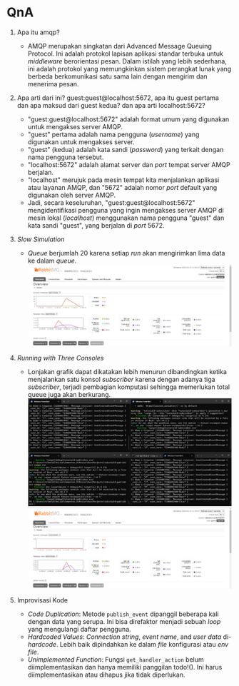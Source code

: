 # QnA
1. Apa itu amqp?
    - AMQP merupakan singkatan dari Advanced Message Queuing Protocol. Ini adalah protokol lapisan aplikasi standar terbuka untuk _middleware_ berorientasi pesan. Dalam istilah yang lebih sederhana, ini adalah protokol yang memungkinkan sistem perangkat lunak yang berbeda berkomunikasi satu sama lain dengan mengirim dan menerima pesan.

2. Apa arti dari ini? guest:guest@localhost:5672, apa itu guest pertama dan apa maksud dari guest kedua? dan apa arti localhost:5672? 
    - "guest:guest@localhost:5672" adalah format umum yang digunakan untuk mengakses server AMQP. 
    - "guest" pertama adalah nama pengguna (_username_) yang digunakan untuk mengakses server. 
    - "guest" (kedua) adalah kata sandi (_password_) yang terkait dengan nama pengguna tersebut. 
    - "localhost:5672" adalah alamat server dan _port_ tempat server AMQP berjalan. 
    - "localhost" merujuk pada mesin tempat kita menjalankan aplikasi atau layanan AMQP, dan "5672" adalah nomor _port_ default yang digunakan oleh server AMQP. 
    - Jadi, secara keseluruhan, "guest:guest@localhost:5672" mengidentifikasi pengguna yang ingin mengakses server AMQP di mesin lokal (_localhost_) menggunakan nama pengguna "guest" dan kata sandi "guest", yang berjalan di _port_ 5672.
3. _Slow Simulation_
    - _Queue_ berjumlah 20 karena setiap _run_ akan mengirimkan lima data ke dalam _queue_. 
![slow-simulation](image-1.png)
4. _Running with Three Consoles_
     - Lonjakan grafik dapat dikatakan lebih menurun dibandingkan ketika menjalankan satu konsol _subscriber_ karena dengan adanya tiga _subscriber_, terjadi pembagian komputasi sehingga memerlukan total queue juga akan berkurang. 
![running-with-3-console](image-2.png)
![rabbitMQ-3-consoles](image-3.png)
5. Improvisasi Kode
    - _Code Duplication_: Metode `publish_event` dipanggil beberapa kali dengan data yang serupa. Ini bisa direfaktor menjadi sebuah _loop_ yang mengulangi daftar pengguna.
    - _Hardcoded Values_: _Connection string_, _event name_, and _user data_ di-_hardcode_. Lebih baik dipindahkan ke dalam _file_ konfigurasi atau _env file_.
    - _Unimplemented Function_: Fungsi `get_handler_action` belum diimplementasikan dan hanya memiliki panggilan todo!(). Ini harus diimplementasikan atau dihapus jika tidak diperlukan.